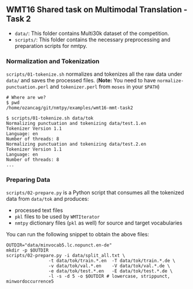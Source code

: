 WMT16 Shared task on Multimodal Translation - Task 2
---

 - `data/`: This folder contains Multi30k dataset of the competition.
 - `scripts/`: This folder contains the necessary preprocessing and preparation scripts for nmtpy.
 
### Normalization and Tokenization

`scripts/01-tokenize.sh` normalizes and tokenizes all the raw data under `data/` and saves the processed files.
(**Note:** You need to have `normalize-punctuation.perl` and `tokenizer.perl` from `moses` in your `$PATH`)
```
# Where are we?
$ pwd
/home/ozancag/git/nmtpy/examples/wmt16-mmt-task2

$ scripts/01-tokenize.sh data/tok
Normalizing punctuation and tokenizing data/test.1.en
Tokenizer Version 1.1
Language: en
Number of threads: 8
Normalizing punctuation and tokenizing data/test.2.en
Tokenizer Version 1.1
Language: en
Number of threads: 8
...
```

### Preparing Data

`scripts/02-prepare.py` is a Python script that consumes all the tokenized data from `data/tok` and produces:
  - processed text files
  - `pkl` files to be used by `WMTIterator`
  - `nmtpy` dictionary files (`pkl` as well) for source and target vocabularies
  
You can run the following snippet to obtain the above files:
```
OUTDIR="data/minvocab5.lc.nopunct.en-de"
mkdir -p $OUTDIR
scripts/02-prepare.py -i data/split_all.txt \
                -t data/tok/train.*.en  -T data/tok/train.*.de \
                -v data/tok/val.*.en    -V data/tok/val.*.de \
                -e data/tok/test.*.en   -E data/tok/test.*.de \
                -l -s -d 5 -o $OUTDIR # lowercase, strippunct, minwordoccurrence5
```
